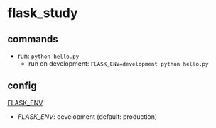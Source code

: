 flask_study
===========


commands
--------

- run: `python hello.py`
  - run on development: `FLASK_ENV=development python hello.py`

config
------

[FLASK\_ENV](http://flask.pocoo.org/docs/1.0/config/)

- *FLASK_ENV*: development (default: production)

